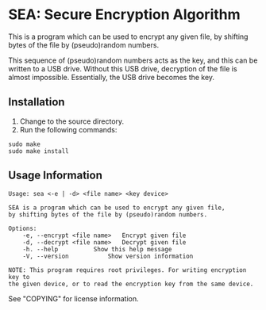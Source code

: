 # SEA: Secure Encryption Algorithm

This is a program which can be used to encrypt any given file,
by shifting bytes of the file by (pseudo)random numbers.

This sequence of (pseudo)random numbers acts as the key, and this
can be written to a USB drive. Without this USB drive, decryption
of the file is almost impossible. Essentially, the USB drive becomes
the key.

## Installation

<ol>
	<li>Change to the source directory.</li>
	<li>Run the following commands:</li>
</ol>

```
sudo make
sudo make install
```

## Usage Information

```
Usage: sea <-e | -d> <file name> <key device>

SEA is a program which can be used to encrypt any given file,
by shifting bytes of the file by (pseudo)random numbers.

Options:
	-e, --encrypt <file name>	Encrypt given file
	-d, --decrypt <file name>	Decrypt given file
	-h. --help			Show this help message
	-V, --version			Show version information

NOTE: This program requires root privileges. For writing encryption key to
the given device, or to read the encryption key from the same device.
```

See "COPYING" for license information.
